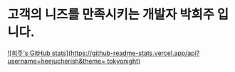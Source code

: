 # 고객의 니즈를 만족시키는 개발자 박희주 입니다. 

[![희주's GitHub stats](https://github-readme-stats.vercel.app/api?username=heejucherish&theme= tokyonight)](https://github.com/anuraghazra/github-readme-stats)
